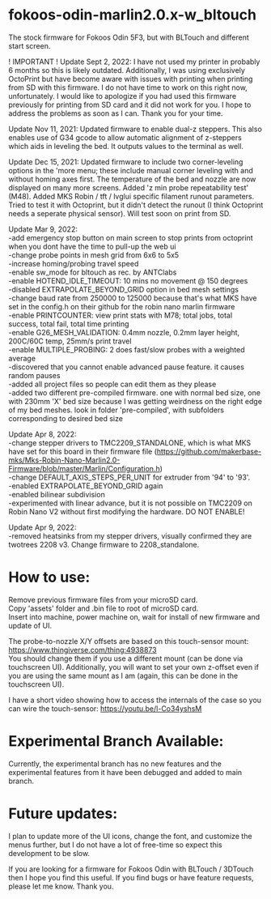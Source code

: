 # fokoos-odin-marlin2.0.x-w_bltouch
The stock firmware for Fokoos Odin 5F3, but with BLTouch and different start screen.<br/>

! IMPORTANT ! Update Sept 2, 2022:  I have not used my printer in probably 6 months so this is likely outdated.  Additionally, I was using exclusively OctoPrint but have become aware with issues with printing when printing from SD with this firmware.  I do not have time to work on this right now, unfortunately.  I would like to apologize if you had used this firmware previously for printing from SD card and it did not work for you.  I hope to address the problems as soon as I can.  Thank you for your time.<br/>

Update Nov 11, 2021:  Updated firmware to enable dual-z steppers.  This also enables use of G34 gcode to allow automatic alignment of z-steppers which aids in leveling the bed.  It outputs values to the terminal as well.<br/>

Update Dec 15, 2021:  Updated firmware to include two corner-leveling options in the 'more menu; these include manual corner leveling with and without homing axes first.  The temperature of the bed and nozzle are now displayed on many more screens.  Added 'z min probe repeatability test' (M48).  Added MKS Robin / tft / lvglui specific filament runout parameters.  Tried to test it with Octoprint, but it didn't detect the runout (I think Octoprint needs a seperate physical sensor).  Will test soon on print from SD.<br/>

Update Mar 9, 2022:<br/>
	-add emergency stop button on main screen to stop prints from octoprint when you dont have the time to pull-up the web ui<br/>
	-change probe points in mesh grid from 6x6 to 5x5<br/>
	-increase homing/probing travel speed<br/>
	-enable sw_mode for bltouch as rec. by ANTClabs<br/>
	-enable HOTEND_IDLE_TIMEOUT: 10 mins no movement @ 150 degrees<br/>
	-disabled EXTRAPOLATE_BEYOND_GRID option in bed mesh settings<br/>
	-change baud rate from 250000 to 125000 because that's what MKS have set in the config.h on their github for the robin nano marlin firmware<br/>
	-enable PRINTCOUNTER: view print stats with M78; total jobs, total success, total fail, total time printing<br/>
	-enable G26_MESH_VALIDATION: 0.4mm nozzle, 0.2mm layer height, 200C/60C temp, 25mm/s print travel<br/>
	-enable MULTIPLE_PROBING: 2 does fast/slow probes with a weighted average<br/>
	-discovered that you cannot enable advanced pause feature.  it causes random pauses<br/>
	-added all project files so people can edit them as they please<br/>
	-added two different pre-compiled firmware.  one with normal bed size, one with 230mm 'X' bed size because I was getting weirdness on the right edge of my bed meshes.  look in folder 'pre-compiled', with subfolders corresponding to desired bed size<br/>

Update Apr 8, 2022:<br/>
	-change stepper drivers to TMC2209_STANDALONE, which is what MKS have set for this board in their firmware file (https://github.com/makerbase-mks/Mks-Robin-Nano-Marlin2.0-Firmware/blob/master/Marlin/Configuration.h)<br/>
	-change DEFAULT_AXIS_STEPS_PER_UNIT for extruder from '94' to '93'.<br/>
	-enabled EXTRAPOLATE_BEYOND_GRID again<br/>
	-enabled bilinear subdivision<br/>
	-experimented with linear advance, but it is not possible on TMC2209 on Robin Nano V2 without first modifying the hardware.  DO NOT ENABLE!<br/>

Update Apr 9, 2022:<br/>
	-removed heatsinks from my stepper drivers, visually confirmed they are twotrees 2208 v3.  Change firmware to 2208_standalone.<br/>

# How to use:
Remove previous firmware files from your microSD card.<br/>
Copy 'assets' folder and .bin file to root of microSD card.<br/>
Insert into machine, power machine on, wait for install of new firmware and update of UI.<br/>

The probe-to-nozzle X/Y offsets are based on this touch-sensor mount:  https://www.thingiverse.com/thing:4938873 <br/>
You should change them if you use a different mount (can be done via touchscreen UI).  Additionally, you will want to set your own z-offset even if you are using the same mount as I am (again, this can be done in the touchscreen UI).

I have a short video showing how to access the internals of the case so you can wire the touch-sensor:  https://youtu.be/l-Co34yshsM

# Experimental Branch Available:
Currently, the experimental branch has no new features and the experimental features from it have been debugged and added to main branch.

# Future updates:
I plan to update more of the UI icons, change the font, and customize the menus further, but I do not have a lot of free-time so expect this development to be slow.<br/>

If you are looking for a firmware for Fokoos Odin with BLTouch / 3DTouch then I hope you find this useful.  If you find bugs or have feature requests, please let me know.  Thank you.
